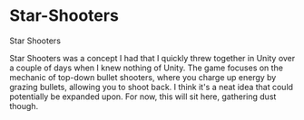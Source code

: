 # Star-Shooters
Star Shooters

Star Shooters was a concept I had that I quickly threw together in Unity over a couple of days when I knew nothing of Unity. The game focuses on the mechanic of top-down bullet shooters, where you charge up energy by grazing bullets, allowing you to shoot back. I think it's a neat idea that could potentially be expanded upon. For now, this will sit here, gathering dust though.
